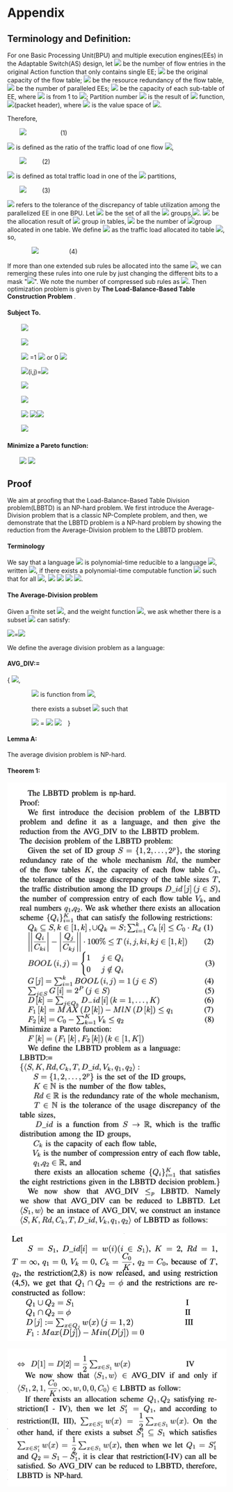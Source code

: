 # Appendix

## Terminology and Definition:



For one Basic Processing Unit(BPU) and multiple execution engines(EEs) in the Adaptable Switch(AS) design, let ![](https://render.githubusercontent.com/render/math?math=N_0) be the number of flow entries in the original Action function that only contains single EE; ![](https://render.githubusercontent.com/render/math?math=C_0) be the original capacity of the flow table; ![](https://render.githubusercontent.com/render/math?math=R_d) be the resource redundancy of the flow table, ![](https://render.githubusercontent.com/render/math?math=K) be the number of paralleled EEs; ![](https://render.githubusercontent.com/render/math?math=C_k) be the capacity of each sub-table of EE, where ![](https://render.githubusercontent.com/render/math?math=k) is from 1 to ![](https://render.githubusercontent.com/render/math?math=K); Partition number ![](https://render.githubusercontent.com/render/math?math=ID) is the result of  ![](https://render.githubusercontent.com/render/math?math=HASH()) function, ![](https://render.githubusercontent.com/render/math?math=J=HASH)(packet header), where ![](https://render.githubusercontent.com/render/math?math=j) is the value space of ![](https://render.githubusercontent.com/render/math?math=ID).

<!---
-->
Therefore, 

&emsp;&emsp;![](https://render.githubusercontent.com/render/math?math=N\leq\sum^{K}_{k=1}C_k\leq{C_0}\cdot{R_d} ) &emsp;&emsp;&emsp;&emsp;&emsp; (1)

![](https://render.githubusercontent.com/render/math?math=D\_flow[i]) is defined as the ratio of the traffic load of one flow ![](https://render.githubusercontent.com/render/math?math=i),

&emsp;&emsp;![](https://render.githubusercontent.com/render/math?math=\sum^{N}_{i=1}D\_flow[i]=1,i\in{[1,N]} ) &emsp;&emsp; (2)

![](https://render.githubusercontent.com/render/math?math=D\_id[j]) is defined as total traffic load in one of the ![](https://render.githubusercontent.com/render/math?math=ID) partitions,

&emsp;&emsp;![](https://render.githubusercontent.com/render/math?math=D\_id[j]=\sum^{}_{flow[i]\in{j}}D\_flow[i] ) &emsp;&emsp; (3)

![](https://render.githubusercontent.com/render/math?math=T) refers to the tolerance of the discrepancy of table utilization among the parallelized EE in one BPU. Let ![](https://render.githubusercontent.com/render/math?math=S) be the set of all the ![](https://render.githubusercontent.com/render/math?math=ID) groups,![](https://render.githubusercontent.com/render/math?math=S=\{1,2,...,2^P\}). ![](https://render.githubusercontent.com/render/math?math=Q_k) be the allocation result of ![](https://render.githubusercontent.com/render/math?math=ID) group in tables, ![](https://render.githubusercontent.com/render/math?math=Q_k\subseteq{S},\cup{Q_k}=S,|Q_k|) be the number of ![](https://render.githubusercontent.com/render/math?math=ID)group allocated in one table. We define ![](https://render.githubusercontent.com/render/math?math=D[k]) as the traffic load allocated ito table ![](https://render.githubusercontent.com/render/math?math=k), so, 

&emsp;&emsp;&emsp;&emsp;![](https://render.githubusercontent.com/render/math?math=D[k]=\sum^{}_{j\in{Q_k}}D\_id[j])&emsp;&emsp;&emsp;&emsp;&emsp;(4)

If more than one extended sub rules be allocated into the same ![](https://render.githubusercontent.com/render/math?math=Q_k), we can remerging these rules into one rule by just changing the different bits to a mask "![](https://render.githubusercontent.com/render/math?math=\ast)". We note the number of compressed sub rules as ![](https://render.githubusercontent.com/render/math?math=V_k). Then optimization problem is given by **The Load-Balance-Based Table Construction Problem** .

#### Subject To.

&emsp;&emsp; ![](https://render.githubusercontent.com/render/math?math=Q_k\subseteq{S},k\in[1,k],\cup{Q_k}=S,N\leq\sum^{K}_{k=1}C_k\leq{C_0}\cdot{R_d})
 
&emsp;&emsp; ![](https://render.githubusercontent.com/render/math?math=||\dfrac{Q_i}{C_{ki}}|-|\dfrac{Q_j}{C_{kj}}||\cdot{100percent\leq{T}}(i,j,ki,kj\in[1,k]))
 
&emsp;&emsp; ![](https://render.githubusercontent.com/render/math?math=BOOL(i,j)) =1 ![](https://render.githubusercontent.com/render/math?math=j\in{Q_i}) or 0 ![](https://render.githubusercontent.com/render/math?math=j\notin{Q_i})
  
&emsp;&emsp; ![](https://render.githubusercontent.com/render/math?math=G\left[j\right]=\sum^{k}_{i=1}BOOL)(i,j)=![](https://render.githubusercontent.com/render/math?math=1(j\in{S}))
   
&emsp;&emsp; ![](https://render.githubusercontent.com/render/math?math=\sum_{j\in{S}}G\left[i\right]=2^{P}(j\in{S}))
   
&emsp;&emsp; ![](https://render.githubusercontent.com/render/math?math=D[k]=\sum_{j\in{Q_k}}D_{-}id[i](k=1,\ldots,K))
   
&emsp;&emsp; ![](https://render.githubusercontent.com/render/math?math=F_1k]=MAX(D[k])) ![](https://render.githubusercontent.com/render/math?math=-MlN(D[k]))![](https://render.githubusercontent.com/render/math?math=\leq{q_1})

&emsp;&emsp; ![](https://render.githubusercontent.com/render/math?math=F_2[k]=C_0-\sum^{K}_{k=1}V_k\leq{q_2})

#### Minimize a Pareto function:

&emsp;&emsp;![](https://render.githubusercontent.com/render/math?math=F[k]=(F_1[k],F_2[k])) ![](https://render.githubusercontent.com/render/math?math=k\in[1,K])
   


## Proof
We aim at proofing that the Load-Balance-Based Table Division problem(LBBTD) is an NP-hard problem. We first introduce the Average-Division problem that is a classic NP-Complete problem, and then, we demonstrate that the LBBTD problem is a NP-hard problem by showing the reduction from the Average-Division problem to the LBBTD problem.

####  Terminology 



We say that a language ![](https://render.githubusercontent.com/render/math?math=L_1) is polynomial-time reducible to a language ![](https://render.githubusercontent.com/render/math?math=L_2), written ![](https://render.githubusercontent.com/render/math?math=L_1\leq_p{L_2}), if there exists a polynomial-time computable function ![](https://render.githubusercontent.com/render/math?math=f:\{0,1\}^*\rightarrow\{0,1\}^*) such that for all ![](https://render.githubusercontent.com/render/math?math=x\in\left\{0,1\right\}^{\ast}), ![](https://render.githubusercontent.com/render/math?math=x\in{L}_{1}) ![](https://render.githubusercontent.com/render/math?math=\Leftrightarrow{f})  ![](https://render.githubusercontent.com/render/math?math=(x)) ![](https://render.githubusercontent.com/render/math?math=\in{L}_{2}).

#### The Average-Division problem

Given a finite set ![](https://render.githubusercontent.com/render/math?math=S=\left\{1,2,\ldots,n\right\}), and the weight function ![](https://render.githubusercontent.com/render/math?math=w:S\rightarrow\mathbb{Z}), we ask whether there is a subset ![](https://render.githubusercontent.com/render/math?math=S'\subseteq{S}) can satisfy:

![](https://render.githubusercontent.com/render/math?math=\sum_{X\in{S'}}w(x))=![](https://render.githubusercontent.com/render/math?math=\dfrac{1}{2}\sum_{X\in{S}}w(x))

We define the average division problem as a language:

#### AVG_DIV:=

{ ![](https://render.githubusercontent.com/render/math?math=\langle{S,w}\rangle:S\subset\mathbb{N}),

&emsp;&emsp;&emsp;&emsp;![](https://render.githubusercontent.com/render/math?math=w) is function from ![](https://render.githubusercontent.com/render/math?math=\mathbb{N}\rightarrow\mathbb{Z}),

&emsp;&emsp;&emsp;&emsp;there exists a subset ![](https://render.githubusercontent.com/render/math?math=S'\subseteq{S}) such that 


&emsp;&emsp;&emsp;&emsp;![](https://render.githubusercontent.com/render/math?math=\sum_{X\in{S'}}w(x)) = ![](https://render.githubusercontent.com/render/math?math=\dfrac{1}{2}\sum_{X\in{S}}) ![](https://render.githubusercontent.com/render/math?math=w(x))&emsp;}

#### Lemma A:

The average division problem is NP-hard.

#### Theorem 1:

![image](https://github.com/Adaptable-Switch/AS_test/blob/master/figs/IMG_5838.PNG)

![image](https://github.com/Adaptable-Switch/AS_test/blob/master/figs/IMG_5839.PNG)

![image](https://github.com/Adaptable-Switch/AS_test/blob/master/figs/IMG_5840.PNG)

